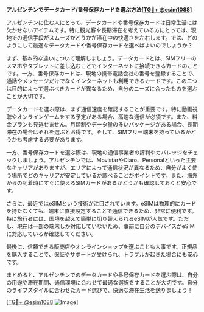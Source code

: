 **アルゼンチンでデータカード/番号保存カードを選ぶ方法[[TG💪+ @esim1088](https://t.me/s/esim1088)]**

アルゼンチンに住む人にとって、データカードや番号保存カードは日常生活には欠かせないアイテムです。特に観光客や長期滞在を考えている方にとっては、現地での通信手段がスムーズかどうかが滞在中の快適さを左右します。では、どのようにして最適なデータカードや番号保存カードを選べばよいのでしょうか？

まず、基本的な違いについて理解しましょう。データカードとは、SIMフリーのスマホやタブレットに差し込むことでインターネットに接続できるカードのことです。一方、番号保存カードは、現地の携帯電話会社の番号を登録することで、通話やメッセージだけでなくインターネットも利用できるカードです。この二つは目的によって選ぶべきカードが異なるため、自分のニーズに合ったものを選ぶことが大切です。

データカードを選ぶ際は、まず通信速度を確認することが重要です。特に動画視聴やオンラインゲームをする予定がある場合、高速な通信が必須です。また、料金プランも見逃せません。月額制やデータ量の多いパッケージがある場合、長期滞在の場合はそれを選ぶとお得です。そして、SIMフリー端末を持っているかどうかも考慮する必要があります。

一方、番号保存カードを選ぶ際は、現地の通信事業者の評判やカバレッジをチェックしましょう。アルゼンチンでは、MovistarやClaro、Personalといった主要なキャリアがありますが、エリアによって通信状況が異なるため、自分がよく使う場所でどのキャリアが安定しているか調べることがポイントです。また、海外からの到着時にすぐに使えるSIMカードがあるかどうかも確認しておくと安心です。

さらに、最近ではeSIMという技術が注目されています。eSIMは物理的にカードを持たなくても、端末に直接設定することで通信できるため、非常に便利です。特に旅行者には、国境を越えて簡単に切り替えられるeSIMが人気です。ただし、現在は一部の端末しか対応していないため、事前に自分のデバイスがeSIMに対応しているか確認してください。

最後に、信頼できる販売店やオンラインショップを選ぶことも大事です。正規品を購入することで、保証やサポートが受けられ、トラブルが起きた場合にも安心です。

まとめると、アルゼンチンでのデータカードや番号保存カードを選ぶ際は、自分の用途や滞在期間、通信環境に合わせて最適な選択をすることが大切です。自分のライフスタイルに合わせたカード選びで、快適な滞在生活を送りましょう！

[[TG💪+ @esim1088](https://t.me/s/esim1088) ![Image](https://i.postimg.cc/Y0z9fWf4/image.png)]